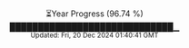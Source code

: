 <p align="center">
⏳Year Progress (96.74 %) <br>
█████████████████████████████▁ <br>
<sub>Updated: Fri, 20 Dec 2024 01:40:41 GMT</sub>
</p>

